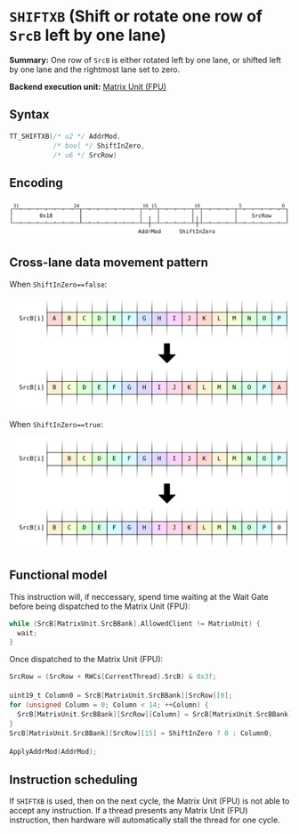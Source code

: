 # `SHIFTXB` (Shift or rotate one row of `SrcB` left by one lane)

**Summary:** One row of `SrcB` is either rotated left by one lane, or shifted left by one lane and the rightmost lane set to zero.

**Backend execution unit:** [Matrix Unit (FPU)](MatrixUnit.md)

## Syntax

```c
TT_SHIFTXB(/* u2 */ AddrMod,
           /* bool */ ShiftInZero,
           /* u6 */ SrcRow)
```

## Encoding

![](../../../Diagrams/Out/Bits32_SHIFTXB.svg)

## Cross-lane data movement pattern

When `ShiftInZero==false`:

![](../../../Diagrams/Out/CrossLane_SHIFTXB0.svg)

When `ShiftInZero==true`:

![](../../../Diagrams/Out/CrossLane_SHIFTXB1.svg)

## Functional model

This instruction will, if neccessary, spend time waiting at the Wait Gate before being dispatched to the Matrix Unit (FPU):

```c
while (SrcB[MatrixUnit.SrcBBank].AllowedClient != MatrixUnit) {
  wait;
}
```

Once dispatched to the Matrix Unit (FPU):
```c
SrcRow = (SrcRow + RWCs[CurrentThread].SrcB) & 0x3f;

uint19_t Column0 = SrcB[MatrixUnit.SrcBBank][SrcRow][0];
for (unsigned Column = 0; Column < 14; ++Column) {
  SrcB[MatrixUnit.SrcBBank][SrcRow][Column] = SrcB[MatrixUnit.SrcBBank][SrcRow][Column + 1];
}
SrcB[MatrixUnit.SrcBBank][SrcRow][15] = ShiftInZero ? 0 : Column0;

ApplyAddrMod(AddrMod);
```

## Instruction scheduling

If `SHIFTXB` is used, then on the next cycle, the Matrix Unit (FPU) is not able to accept any instruction. If a thread presents any Matrix Unit (FPU) instruction, then hardware will automatically stall the thread for one cycle.
